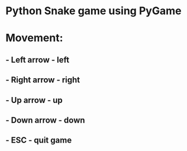 # Python Snake game using PyGame

# Movement: 
  ## - Left arrow - left
  ## - Right arrow - right
  ## - Up arrow - up
  ## - Down arrow - down
  ## - ESC - quit game
  
